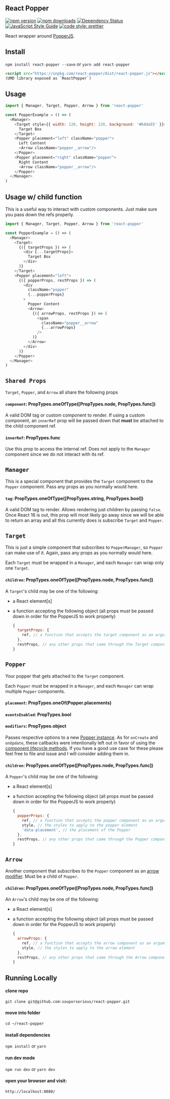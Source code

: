 ## React Popper

[![npm version](https://img.shields.io/npm/v/react-popper.svg)](https://www.npmjs.com/package/react-popper)
[![npm downloads](https://img.shields.io/npm/dm/react-popper.svg)](https://www.npmjs.com/package/react-popper)
[![Dependency Status](https://david-dm.org/souporserious/react-popper.svg)](https://david-dm.org/souporserious/react-popper)
[![JavaScript Style Guide](https://img.shields.io/badge/code_style-standard-brightgreen.svg)](https://standardjs.com)
[![code style: prettier](https://img.shields.io/badge/code_style-prettier-ff69b4.svg)](https://github.com/prettier/prettier)

React wrapper around [PopperJS](https://github.com/FezVrasta/popper.js/).

## Install

`npm install react-popper --save` or `yarn add react-popper`

```html
<script src="https://unpkg.com/react-popper/dist/react-popper.js"></script>
(UMD library exposed as `ReactPopper`)
```

## Usage

```js
import { Manager, Target, Popper, Arrow } from 'react-popper'

const PopperExample = () => (
  <Manager>
    <Target style={{ width: 120, height: 120, background: '#b4da55' }}>
      Target Box
    </Target>
    <Popper placement="left" className="popper">
      Left Content
      <Arrow className="popper__arrow"/>
    </Popper>
    <Popper placement="right" className="popper">
      Right Content
      <Arrow className="popper__arrow"/>
    </Popper>
  </Manager>
)
```

## Usage w/ child function

This is a useful way to interact with custom components. Just make sure you pass down the refs properly.

```js
import { Manager, Target, Popper, Arrow } from 'react-popper'

const PopperExample = () => (
  <Manager>
    <Target>
      {({ targetProps }) => (
        <div {...targetProps}>
          Target Box
        </div>
      )}
    </Target>
    <Popper placement="left">
      {({ popperProps, restProps }) => (
        <div
          className="popper"
          {...popperProps}
        >
          Popper Content
          <Arrow>
            {({ arrowProps, restProps }) => (
              <span
                className="popper__arrow"
                {...arrowProps}
              />
            )}
          </Arrow>
        </div>
      )}
    </Popper>
  </Manager>
)
```

## `Shared Props`

`Target`, `Popper`, and `Arrow` all share the following props

#### `component`: PropTypes.oneOfType([PropTypes.node, PropTypes.func])

A valid DOM tag or custom component to render. If using a custom component, an `innerRef` prop will be passed down that **must** be attached to the child component ref.

#### `innerRef`: PropTypes.func

Use this prop to access the internal ref. Does not apply to the `Manager` component since we do not interact with its ref.

## `Manager`

This is a special component that provides the `Target` component to the `Popper` component. Pass any props as you normally would here.

#### `tag`: PropTypes.oneOfType([PropTypes.string, PropTypes.bool])

A valid DOM tag to render. Allows rendering just children by passing `false`. Once React 16 is out, this prop will most likely go away since we will be able to return an array and all this currently does is subscribe `Target` and `Popper`.

## `Target`

This is just a simple component that subscribes to `PopperManager`, so `Popper` can make use of it. Again, pass any props as you normally would here.

Each `Target` must be wrapped in a `Manager`, and each `Manager` can wrap only one `Target`.

#### `children`: PropTypes.oneOfType([PropTypes.node, PropTypes.func])

A `Target`'s child may be one of the following:

- a React element[s]
- a function accepting the following object (all props must be passed down in order for the PopperJS to work properly)

  ```js
  {
    targetProps: {
      ref, // a function that accepts the target component as an argument
    },
    restProps, // any other props that came through the Target component
  }
  ```


## `Popper`

Your popper that gets attached to the `Target` component.

Each `Popper` must be wrapped in a `Manager`, and each `Manager` can wrap multiple `Popper` components.

#### `placement`: PropTypes.oneOf(Popper.placements)
#### `eventsEnabled`: PropTypes.bool
#### `modifiers`: PropTypes.object

Passes respective options to a new [Popper instance](https://github.com/FezVrasta/popper.js/blob/master/docs/_includes/popper-documentation.md#new-popperreference-popper-options). As for `onCreate` and `onUpdate`, these callbacks were intentionally left out in favor of using the [component lifecycle methods](https://facebook.github.io/react/docs/react-component.html#the-component-lifecycle). If you have a good use case for these please feel free to file and issue and I will consider adding them in.

#### `children`: PropTypes.oneOfType([PropTypes.node, PropTypes.func])

A `Popper`'s child may be one of the following:

- a React element[s]
- a function accepting the following object (all props must be passed down in order for the PopperJS to work properly)

  ```js
  {
    popperProps: {
      ref, // a function that accepts the popper component as an argument
      style, // the styles to apply to the popper element
      'data-placement', // the placement of the Popper
    },
    restProps, // any other props that came through the Popper component
  }
  ```

## `Arrow`

Another component that subscribes to the `Popper` component as an [arrow modifier](https://github.com/FezVrasta/popper.js/blob/master/docs/_includes/popper-documentation.md#modifiers..arrow). Must be a child of `Popper`.

#### `children`: PropTypes.oneOfType([PropTypes.node, PropTypes.func])

An `Arrow`'s child may be one of the following:

- a React element[s]
- a function accepting the following object (all props must be passed down in order for the PopperJS to work properly)

  ```js
  {
    arrowProps: {
      ref, // a function that accepts the arrow component as an argument
      style, // the styles to apply to the arrow element
    },
    restProps, // any other props that came through the Arrow component
  }
  ```


## Running Locally

#### clone repo

`git clone git@github.com:souporserious/react-popper.git`

#### move into folder

`cd ~/react-popper`

#### install dependencies

`npm install` or `yarn`

#### run dev mode

`npm run dev` or `yarn dev`

#### open your browser and visit:
`http://localhost:8080/`

